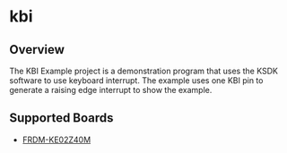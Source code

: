 # kbi

## Overview
The KBI Example project is a demonstration program that uses the KSDK software to use
keyboard interrupt.
The example uses one KBI pin to generate a raising edge interrupt to show the example.

## Supported Boards
- [FRDM-KE02Z40M](../../_boards/frdmke02z40m/driver_examples/kbi/example_board_readme.md)
